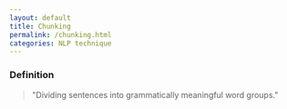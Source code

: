 ```yaml
---
layout: default
title: Chunking
permalink: /chunking.html
categories: NLP technique
---
```


### Definition

> "Dividing sentences into grammatically meaningful word groups."
